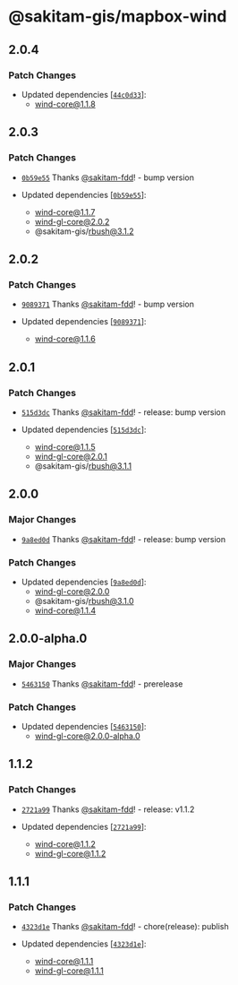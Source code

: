 # @sakitam-gis/mapbox-wind

## 2.0.4

### Patch Changes

- Updated dependencies [[`44c0d33`](https://github.com/sakitam-fdd/wind-layer/commit/44c0d33a0d937d586f3086dbb873007b9a826a53)]:
  - wind-core@1.1.8

## 2.0.3

### Patch Changes

- [`0b59e55`](https://github.com/sakitam-fdd/wind-layer/commit/0b59e554db71039b1f73a30e80cd4a0c423967b8) Thanks [@sakitam-fdd](https://github.com/sakitam-fdd)! - bump version

- Updated dependencies [[`0b59e55`](https://github.com/sakitam-fdd/wind-layer/commit/0b59e554db71039b1f73a30e80cd4a0c423967b8)]:
  - wind-core@1.1.7
  - wind-gl-core@2.0.2
  - @sakitam-gis/rbush@3.1.2

## 2.0.2

### Patch Changes

- [`9089371`](https://github.com/sakitam-fdd/wind-layer/commit/9089371bd2f7afdd074f500cb73fd532695e20b8) Thanks [@sakitam-fdd](https://github.com/sakitam-fdd)! - bump version

- Updated dependencies [[`9089371`](https://github.com/sakitam-fdd/wind-layer/commit/9089371bd2f7afdd074f500cb73fd532695e20b8)]:
  - wind-core@1.1.6

## 2.0.1

### Patch Changes

- [`515d3dc`](https://github.com/sakitam-fdd/wind-layer/commit/515d3dcdc94432b783d3d08a7079d3cc1d722a5f) Thanks [@sakitam-fdd](https://github.com/sakitam-fdd)! - release: bump version

- Updated dependencies [[`515d3dc`](https://github.com/sakitam-fdd/wind-layer/commit/515d3dcdc94432b783d3d08a7079d3cc1d722a5f)]:
  - wind-core@1.1.5
  - wind-gl-core@2.0.1
  - @sakitam-gis/rbush@3.1.1

## 2.0.0

### Major Changes

- [`9a8ed0d`](https://github.com/sakitam-fdd/wind-layer/commit/9a8ed0d298cbb8240d23e81e480e7cf5a046d52c) Thanks [@sakitam-fdd](https://github.com/sakitam-fdd)! - release: bump version

### Patch Changes

- Updated dependencies [[`9a8ed0d`](https://github.com/sakitam-fdd/wind-layer/commit/9a8ed0d298cbb8240d23e81e480e7cf5a046d52c)]:
  - wind-gl-core@2.0.0
  - @sakitam-gis/rbush@3.1.0
  - wind-core@1.1.4

## 2.0.0-alpha.0

### Major Changes

- [`5463150`](https://github.com/sakitam-fdd/wind-layer/commit/5463150d2cafd05073ff716821fc29f306310b6b) Thanks [@sakitam-fdd](https://github.com/sakitam-fdd)! - prerelease

### Patch Changes

- Updated dependencies [[`5463150`](https://github.com/sakitam-fdd/wind-layer/commit/5463150d2cafd05073ff716821fc29f306310b6b)]:
  - wind-gl-core@2.0.0-alpha.0

## 1.1.2

### Patch Changes

- [`2721a99`](https://github.com/sakitam-fdd/wind-layer/commit/2721a996e6158e63ee9c98f444f802e229d22f58) Thanks [@sakitam-fdd](https://github.com/sakitam-fdd)! - release: v1.1.2

- Updated dependencies [[`2721a99`](https://github.com/sakitam-fdd/wind-layer/commit/2721a996e6158e63ee9c98f444f802e229d22f58)]:
  - wind-core@1.1.2
  - wind-gl-core@1.1.2

## 1.1.1

### Patch Changes

- [`4323d1e`](https://github.com/sakitam-fdd/wind-layer/commit/4323d1ef0334dd30b4ae74d1cd231467a3e81046) Thanks [@sakitam-fdd](https://github.com/sakitam-fdd)! - chore(release): publish

- Updated dependencies [[`4323d1e`](https://github.com/sakitam-fdd/wind-layer/commit/4323d1ef0334dd30b4ae74d1cd231467a3e81046)]:
  - wind-core@1.1.1
  - wind-gl-core@1.1.1
